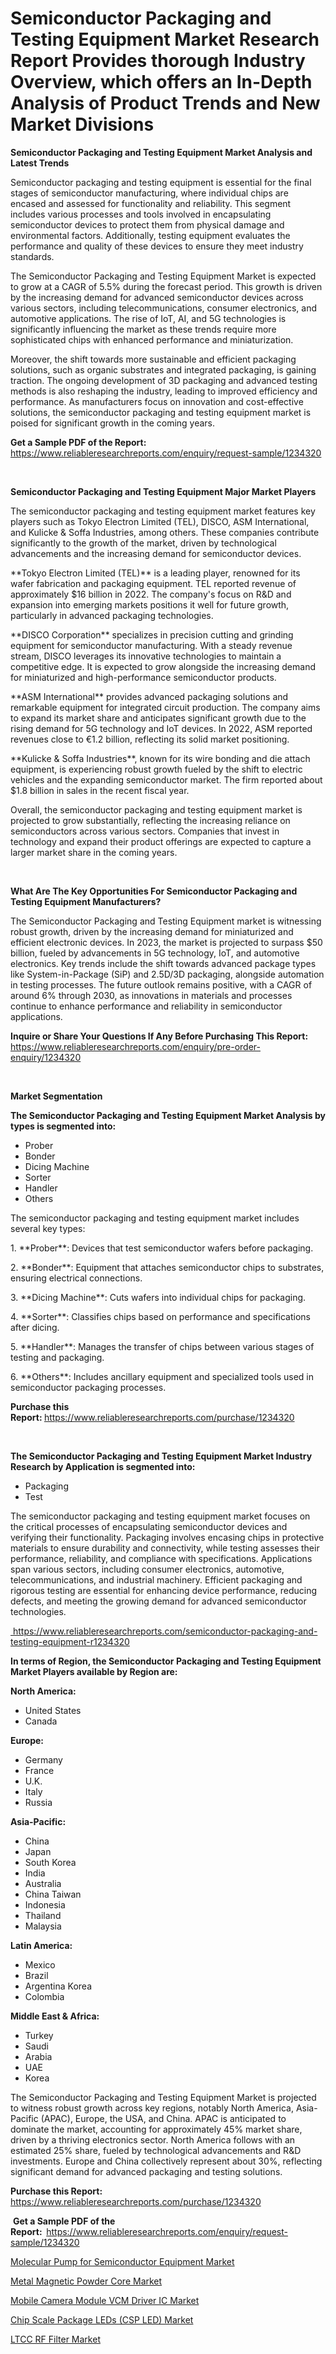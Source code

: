 <p><h1>Semiconductor Packaging and Testing Equipment Market Research Report Provides thorough Industry Overview, which offers an In-Depth Analysis of Product Trends and New Market Divisions</h1></p><p><strong>Semiconductor Packaging and Testing Equipment Market Analysis and Latest Trends</strong></p>
<p><p>Semiconductor packaging and testing equipment is essential for the final stages of semiconductor manufacturing, where individual chips are encased and assessed for functionality and reliability. This segment includes various processes and tools involved in encapsulating semiconductor devices to protect them from physical damage and environmental factors. Additionally, testing equipment evaluates the performance and quality of these devices to ensure they meet industry standards.</p><p>The Semiconductor Packaging and Testing Equipment Market is expected to grow at a CAGR of 5.5% during the forecast period. This growth is driven by the increasing demand for advanced semiconductor devices across various sectors, including telecommunications, consumer electronics, and automotive applications. The rise of IoT, AI, and 5G technologies is significantly influencing the market as these trends require more sophisticated chips with enhanced performance and miniaturization.</p><p>Moreover, the shift towards more sustainable and efficient packaging solutions, such as organic substrates and integrated packaging, is gaining traction. The ongoing development of 3D packaging and advanced testing methods is also reshaping the industry, leading to improved efficiency and performance. As manufacturers focus on innovation and cost-effective solutions, the semiconductor packaging and testing equipment market is poised for significant growth in the coming years.</p></p>
<p><strong>Get a Sample PDF of the Report:&nbsp;</strong> <a href="https://www.reliableresearchreports.com/enquiry/request-sample/1234320?utm_campaign=40&utm_medium=2&utm_source=Github&utm_content=ia&utm_term=13022025&utm_id=semiconductor-packaging-and-testing-equipment">https://www.reliableresearchreports.com/enquiry/request-sample/1234320</a></p>
<p>&nbsp;</p>
<p><strong>Semiconductor Packaging and Testing Equipment Major Market Players</strong></p>
<p><p>The semiconductor packaging and testing equipment market features key players such as Tokyo Electron Limited (TEL), DISCO, ASM International, and Kulicke & Soffa Industries, among others. These companies contribute significantly to the growth of the market, driven by technological advancements and the increasing demand for semiconductor devices.</p><p>**Tokyo Electron Limited (TEL)** is a leading player, renowned for its wafer fabrication and packaging equipment. TEL reported revenue of approximately $16 billion in 2022. The company's focus on R&D and expansion into emerging markets positions it well for future growth, particularly in advanced packaging technologies.</p><p>**DISCO Corporation** specializes in precision cutting and grinding equipment for semiconductor manufacturing. With a steady revenue stream, DISCO leverages its innovative technologies to maintain a competitive edge. It is expected to grow alongside the increasing demand for miniaturized and high-performance semiconductor products.</p><p>**ASM International** provides advanced packaging solutions and remarkable equipment for integrated circuit production. The company aims to expand its market share and anticipates significant growth due to the rising demand for 5G technology and IoT devices. In 2022, ASM reported revenues close to €1.2 billion, reflecting its solid market positioning.</p><p>**Kulicke & Soffa Industries**, known for its wire bonding and die attach equipment, is experiencing robust growth fueled by the shift to electric vehicles and the expanding semiconductor market. The firm reported about $1.8 billion in sales in the recent fiscal year.</p><p>Overall, the semiconductor packaging and testing equipment market is projected to grow substantially, reflecting the increasing reliance on semiconductors across various sectors. Companies that invest in technology and expand their product offerings are expected to capture a larger market share in the coming years.</p></p>
<p>&nbsp;</p>
<p><strong>What Are The Key Opportunities For Semiconductor Packaging and Testing Equipment Manufacturers?</strong></p>
<p><p>The Semiconductor Packaging and Testing Equipment market is witnessing robust growth, driven by the increasing demand for miniaturized and efficient electronic devices. In 2023, the market is projected to surpass $50 billion, fueled by advancements in 5G technology, IoT, and automotive electronics. Key trends include the shift towards advanced package types like System-in-Package (SiP) and 2.5D/3D packaging, alongside automation in testing processes. The future outlook remains positive, with a CAGR of around 6% through 2030, as innovations in materials and processes continue to enhance performance and reliability in semiconductor applications.</p></p>
<p><strong>Inquire or Share Your Questions If Any Before Purchasing This Report:</strong> <a href="https://www.reliableresearchreports.com/enquiry/pre-order-enquiry/1234320?utm_campaign=40&utm_medium=2&utm_source=Github&utm_content=ia&utm_term=13022025&utm_id=semiconductor-packaging-and-testing-equipment">https://www.reliableresearchreports.com/enquiry/pre-order-enquiry/1234320</a></p>
<p>&nbsp;</p>
<p><strong>Market Segmentation</strong></p>
<p><strong>The Semiconductor Packaging and Testing Equipment Market Analysis by types is segmented into:</strong></p>
<p><ul><li>Prober</li><li>Bonder</li><li>Dicing Machine</li><li>Sorter</li><li>Handler</li><li>Others</li></ul></p>
<p><p>The semiconductor packaging and testing equipment market includes several key types: </p><p>1. **Prober**: Devices that test semiconductor wafers before packaging.</p><p>2. **Bonder**: Equipment that attaches semiconductor chips to substrates, ensuring electrical connections.</p><p>3. **Dicing Machine**: Cuts wafers into individual chips for packaging.</p><p>4. **Sorter**: Classifies chips based on performance and specifications after dicing.</p><p>5. **Handler**: Manages the transfer of chips between various stages of testing and packaging.</p><p>6. **Others**: Includes ancillary equipment and specialized tools used in semiconductor packaging processes.</p></p>
<p><strong>Purchase this Report:&nbsp;</strong><a href="https://www.reliableresearchreports.com/purchase/1234320?utm_campaign=40&utm_medium=2&utm_source=Github&utm_content=ia&utm_term=13022025&utm_id=semiconductor-packaging-and-testing-equipment">https://www.reliableresearchreports.com/purchase/1234320</a></p>
<p>&nbsp;</p>
<p><strong>The Semiconductor Packaging and Testing Equipment Market Industry Research by Application is segmented into:</strong></p>
<p><ul><li>Packaging</li><li>Test</li></ul></p>
<p><p>The semiconductor packaging and testing equipment market focuses on the critical processes of encapsulating semiconductor devices and verifying their functionality. Packaging involves encasing chips in protective materials to ensure durability and connectivity, while testing assesses their performance, reliability, and compliance with specifications. Applications span various sectors, including consumer electronics, automotive, telecommunications, and industrial machinery. Efficient packaging and rigorous testing are essential for enhancing device performance, reducing defects, and meeting the growing demand for advanced semiconductor technologies.</p></p>
<p><a href="https://www.reliableresearchreports.com/semiconductor-packaging-and-testing-equipment-r1234320?utm_campaign=40&utm_medium=2&utm_source=Github&utm_content=ia&utm_term=13022025&utm_id=semiconductor-packaging-and-testing-equipment">&nbsp;https://www.reliableresearchreports.com/semiconductor-packaging-and-testing-equipment-r1234320</a></p>
<p><strong>In terms of Region, the Semiconductor Packaging and Testing Equipment Market Players available by Region are:</strong></p>
<p>
    <p> <strong> North America: </strong>
        <ul>
            <li>United States</li>
            <li>Canada</li>
        </ul>
        </p> 
    <p> <strong> Europe: </strong>
        <ul>
            <li>Germany</li>
            <li>France</li>
            <li>U.K.</li>
            <li>Italy</li>
            <li>Russia</li>
        </ul>
        </p> 
    <p> <strong> Asia-Pacific: </strong>
        <ul>
            <li>China</li>
            <li>Japan</li>
            <li>South Korea</li>
            <li>India</li>
            <li>Australia</li>
            <li>China Taiwan</li>
            <li>Indonesia</li>
            <li>Thailand</li>
            <li>Malaysia</li>
        </ul>
        </p> 
    <p> <strong> Latin America: </strong>
        <ul>
            <li>Mexico</li>
            <li>Brazil</li>
            <li>Argentina Korea</li>
            <li>Colombia</li>
        </ul>
        </p> 
    <p> <strong> Middle East & Africa: </strong>
        <ul>
            <li>Turkey</li>
            <li>Saudi</li>
            <li>Arabia</li>
            <li>UAE</li>
            <li>Korea</li>
        </ul>
    </p>
    </p>
<p><p>The Semiconductor Packaging and Testing Equipment Market is projected to witness robust growth across key regions, notably North America, Asia-Pacific (APAC), Europe, the USA, and China. APAC is anticipated to dominate the market, accounting for approximately 45% market share, driven by a thriving electronics sector. North America follows with an estimated 25% share, fueled by technological advancements and R&D investments. Europe and China collectively represent about 30%, reflecting significant demand for advanced packaging and testing solutions.</p></p>
<p><strong>Purchase this Report: </strong><a href="https://www.reliableresearchreports.com/purchase/1234320?utm_campaign=40&utm_medium=2&utm_source=Github&utm_content=ia&utm_term=13022025&utm_id=semiconductor-packaging-and-testing-equipment">https://www.reliableresearchreports.com/purchase/1234320</a></p>
<p>&nbsp;<strong>Get a Sample PDF of the Report:&nbsp;&nbsp;</strong><a href="https://www.reliableresearchreports.com/enquiry/request-sample/1234320?utm_campaign=40&utm_medium=2&utm_source=Github&utm_content=ia&utm_term=13022025&utm_id=semiconductor-packaging-and-testing-equipment">https://www.reliableresearchreports.com/enquiry/request-sample/1234320</a></p>
<p><strong></strong></p>
<p><p><a href="https://github.com/zurubting/Market-Research-Report-List-1/blob/main/molecular-pump-for-semiconductor-equipment-market.md?utm_campaign=40&utm_medium=2&utm_source=Github&utm_content=ia&utm_term=13022025&utm_id=semiconductor-packaging-and-testing-equipment">Molecular Pump for Semiconductor Equipment Market</a></p><p><a href="https://github.com/ariyilmelzar/Market-Research-Report-List-1/blob/main/metal-magnetic-powder-core-market.md?utm_campaign=40&utm_medium=2&utm_source=Github&utm_content=ia&utm_term=13022025&utm_id=semiconductor-packaging-and-testing-equipment">Metal Magnetic Powder Core Market</a></p><p><a href="https://github.com/lalolatiot/Market-Research-Report-List-1/blob/main/mobile-camera-module-vcm-driver-ic-market.md?utm_campaign=40&utm_medium=2&utm_source=Github&utm_content=ia&utm_term=13022025&utm_id=semiconductor-packaging-and-testing-equipment">Mobile Camera Module VCM Driver IC Market</a></p><p><a href="https://github.com/ternainglin/Market-Research-Report-List-1/blob/main/chip-scale-package-leds-csp-led-market.md?utm_campaign=40&utm_medium=2&utm_source=Github&utm_content=ia&utm_term=13022025&utm_id=semiconductor-packaging-and-testing-equipment">Chip Scale Package LEDs (CSP LED) Market</a></p><p><a href="https://github.com/duscarajlha/Market-Research-Report-List-1/blob/main/ltcc-rf-filter-market.md?utm_campaign=40&utm_medium=2&utm_source=Github&utm_content=ia&utm_term=13022025&utm_id=semiconductor-packaging-and-testing-equipment">LTCC RF Filter Market</a></p></p>